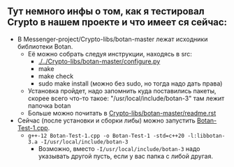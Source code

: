 ## Тут немного инфы о том, как я тестировал Crypto в нашем проекте и что имеет ся сейчас:

* В Messenger-project/Crypto-libs/botan-master лежат исходники библиотеки Botan.
  * Её можно собрать следуя инструкции, находясь в src:
    * [./../Crypto-libs/botan-master/configure.py](..%2F..%2FCrypto-libs%2Fbotan-master%2Fconfigure.py)
    * make
    * make check
    * sudo make install (можно без sudo, но тогда надо дать права)
  * Установка пройдет, надо запомнить куда поставились пакеты, скорее всего что-то такое: "/usr/local/include/botan-3" там лежит папочка botan
  * Больше можно почитать в [Crypto-libs/botan-master/readme.rst](..%2F..%2FCrypto-libs%2Fbotan-master%2Freadme.rst)
* Сейчас (после установки и сборки либы) можно запустить [Botan-Test-1.cpp](CryptoTest%2FBotan-Test-1.cpp).
  * `g++-12 Botan-Test-1.cpp -o Botan-Test-1 -std=c++20 -l:libbotan-3.a -I/usr/local/include/botan-3`
    * Возможно, вместо `-I/usr/local/include/botan-3` надо указывать другой пусть, если у вас папка с либой другая.

